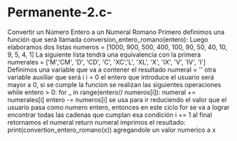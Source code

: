 # Permanente-2.c-
Convertir un Número Entero a un Numeral Romano
Primero definimos una función que será llamada conversion_entero_romano(entero):
Luego elaboramos dos listas
	numeros = [1000, 900, 500, 400, 100, 90, 50, 40, 10, 9, 5, 4, 1]
La siguiente lista tendrá una equivalencia con la primera
    	numerales = ['M','CM', 'D', 'CD', 'C', 'XC','L', 'XL', 'X', 'IX', 'V', 'IV', 'I']
Definimos una variable que va a contener el resultado
	numeral = ''
otra variable auxiliar que será i
 	i = 0
el entero que introduce el usuario será mayor a 0, si se cumple la funcion se realizan las siguientes operaciones 
	while entero > 0:
        for _ in range(entero// numeros[i]):
            numeral += numerales[i]
            entero -= numeros[i]
se usa para ir reduciendo el valor que el usuario pasa como numero entero, entonces en este ciclo for se va a lograr encontrar todas las cadenas que cumplan esa condición
        i += 1
al final retornamos el numeral
	return numeral
imprimos el resultado: 
print(convertion_entero_romano(x))
agregandole un valor numerico a x 
